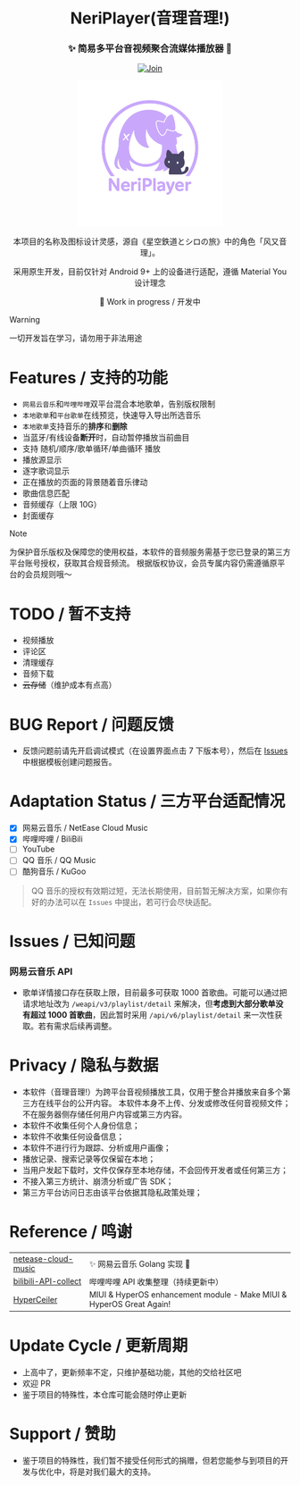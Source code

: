 <h1 align="center">NeriPlayer(音理音理!)</h1>

<div align="center">

<h3>✨ 简易多平台音视频聚合流媒体播放器 🎵</h3>
<p>
  <a href="https://t.me/ouom_pub">
    <img alt="Join" src="https://img.shields.io/badge/Telegram-@ouom_pub-blue" />
  </a>
</p>
<p>
  <img src="icon/neriplayer.svg" width="260" alt="NeriPlayer logo" />
</p>

本项目的名称及图标设计灵感，源自《星空鉄道とシロの旅》中的角色「风又音理」。
<p>
采用原生开发，目前仅针对 Android 9+ 上的设备进行适配，遵循 Material You 设计理念
<p>
🚧 Work in progress / 开发中
</div>

> [!WARNING]  
> 一切开发旨在学习，请勿用于非法用途

# Features / 支持的功能
- `网易云音乐`和`哔哩哔哩`双平台混合本地歌单，告别版权限制
- `本地歌单`和`平台歌单`在线预览，快速导入导出所选音乐
- `本地歌单`支持音乐的**排序**和**删除**
- 当蓝牙/有线设备**断开**时，自动暂停播放当前曲目
- 支持 随机/顺序/歌单循环/单曲循环 播放
- 播放源显示
- 逐字歌词显示
- 正在播放的页面的背景随着音乐律动
- 歌曲信息匹配
- 音频缓存（上限 10G）
- 封面缓存

> [!NOTE]  
> 为保护音乐版权及保障您的使用权益，本软件的音频服务需基于您已登录的第三方平台账号授权，获取其合规音频流。
根据版权协议，会员专属内容仍需遵循原平台的会员规则哦～

# TODO / 暂不支持
- 视频播放
- 评论区
- 清理缓存
- 音频下载
- ~~云存储~~（维护成本有点高）

# BUG Report / 问题反馈
- 反馈问题前请先开启调试模式（在设置界面点击 7 下版本号），然后在 [Issues](https://github.com/cwuom/NeriPlayer/issues) 中根据模板创建问题报告。

# Adaptation Status / 三方平台适配情况
- [x] 网易云音乐 / NetEase Cloud Music
- [x] 哔哩哔哩 / BiliBili
- [ ] YouTube
- [ ] QQ 音乐 / QQ Music
- [ ] 酷狗音乐 / KuGoo

> QQ 音乐的授权有效期过短，无法长期使用，目前暂无解决方案，如果你有好的办法可以在 `Issues` 中提出，若可行会尽快适配。

# Issues / 已知问题
### 网易云音乐 API
- 歌单详情接口存在获取上限，目前最多可获取 1000 首歌曲。可能可以通过把请求地址改为 `/weapi/v3/playlist/detail` 来解决，但**考虑到大部分歌单没有超过 1000 首歌曲**，因此暂时采用 `/api/v6/playlist/detail` 来一次性获取。若有需求后续再调整。

# Privacy / 隐私与数据
- 本软件（音理音理!）为跨平台音视频播放工具，仅用于整合并播放来自多个第三方在线平台的公开内容。
  本软件本身不上传、分发或修改任何音视频文件；不在服务器侧存储任何用户内容或第三方内容。
- 本软件不收集任何个人身份信息；
- 本软件不收集任何设备信息；
- 本软件不进行行为跟踪、分析或用户画像；
- 播放记录、搜索记录等仅保留在本地；
- 当用户发起下载时，文件仅保存至本地存储，不会回传开发者或任何第三方；
- 不接入第三方统计、崩溃分析或广告 SDK；
- 第三方平台访问日志由该平台依据其隐私政策处理；

# Reference / 鸣谢
<table>
<tr>
  <td><a href="https://github.com/chaunsin/netease-cloud-music">netease-cloud-music</a></td>
  <td>✨ 网易云音乐 Golang 实现 🎵</td>
</tr>
<tr>
  <td><a href="https://github.com/SocialSisterYi/bilibili-API-collect">bilibili-API-collect</a></td>
  <td>哔哩哔哩 API 收集整理（持续更新中）</td>
</tr>
<tr>
  <td><a href="https://github.com/ReChronoRain/HyperCeiler">HyperCeiler</a></td>
  <td>MIUI & HyperOS enhancement module - Make MIUI & HyperOS Great Again!</td>
</tr>
</table>

# Update Cycle / 更新周期
- 上高中了，更新频率不定，只维护基础功能，其他的交给社区吧
- 欢迎 PR
- 鉴于项目的特殊性，本仓库可能会随时停止更新

# Support / 赞助
- 鉴于项目的特殊性，我们暂不接受任何形式的捐赠，但若您能参与到项目的开发与优化中，将是对我们最大的支持。